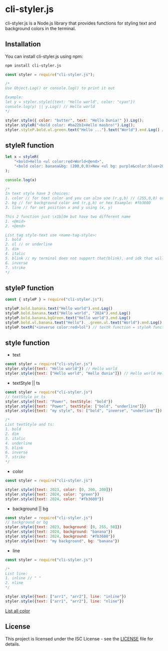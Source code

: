 # cli-styler.js

cli-styler.js is a Node.js library that provides functions for styling text and background colors in the terminal.

## Installation

You can install cli-styler.js using npm:

```bash
npm install cli-styler.js
```

```js
const styler = require("cli-styler.js");

/*
Use Object.Log() or console.log() to print it out

Example:
let y = styler.style({text: "Hello world", color: "cyan"})
console.log(y) || y.Log() // Hello world
*/

styler.style({ color: "butter", text: "Hello Dunia!" }).Log();
styler.styleR("<bold color: #ba22b1>Hello masbro!").Log();
styler.styleP.bold.ul.green.text("Hello ...").text("World").end.Log() // too long lol (-_-?)
```
## styleR function
```js
let x = styleR(
    "<bold>Hello <ul color:red>World<@end>",
    "<bold color: banana&bg: (200,0,0)>New <ul bg: purple&color:blue>2024<@end>"
);

console.log(x)

/*
In text style have 3 choices:
1. color // for text color and you can also use (r,g,b) // (255,0,0) or hex
2. bg // for background color and (r,g,b) or hex Example: #fb3600
3. line // for set position x and y using (x, y)

This 2 function just \x1b[0m but have two different name
1. <@mid>
2. <@end>

List tag style-text use <name-tag-style>:
1. bold
2. ul // or underline
3. dim
4. italic
5. blink // my terminal does not support that(blink), and idk that will work for you or not (-_-)
6. inverse
7. strike
*/
```
## styleP function
```js
const { styleP } = require("cli-styler.js");

styleP.bold.banana.text("Hello world").end.Log()
styleP.bold.banana.text("Hello world", "2024").end.Log()
styleP.bold.banana.bgGreen.text("Hello world").end.Log()
styleP.bold.ul.banana.text("Hello")._.green.ul.text("World").end.Log()
styleP.textR("<inverse color:red>lol") // textR function = styleR function
```
## style function
- text
```js
const styler = require("cli-styler.js")
styler.style({text: "Hello world"}) // Hello world
styler.style({text: ["Hello world", "Hello dunia"]}) // Hello world Hello dunia
```
- textStyle || ts
```js
const styler = require("cli-styler.js")
// textStyle or ts
styler.style({text: "Power", textStyle: "bold"})
styler.style({text: "Power", textStyle: ["bold", "underline"]})
styler.style({text: "my style", ts: ["bold", "inverse", "underline"]})

/*
List textStyle and ts:
1. bold
2. dim
3. italic
4. underline
5. blink
6. inverse
7. strike
*/
```
- color
```js
const styler = require("cli-styler.js")

styler.style({text: 2023, color: [0, 200, 200]})
styler.style({text: 2024, color: "green"})
styler.style({text: 2024, color: "#fb3600"})
```
- background || bg
```js
const styler = require("cli-styler.js")
// background or bg
styler.style({text: 2023, background: [0, 255, 50]})
styler.style({text: 2024, background: "banana"})
styler.style({text: 2024, background: "#fb3600"})
styler.style({text: "my background", bg: "banana"})
```
- line
```js
const styler = require("cli-styler.js")

/*
List line:
1. inline // " "
2. nline
*/

styler.style({text: ["arr1", "arr2"], line: "inline"})
styler.style({text: ["arr1", "arr2"], line: "nline"})
```

[List all color](/lib/select-color.js)

## License

This project is licensed under the ISC License - see the [LICENSE](LICENSE) file for details.